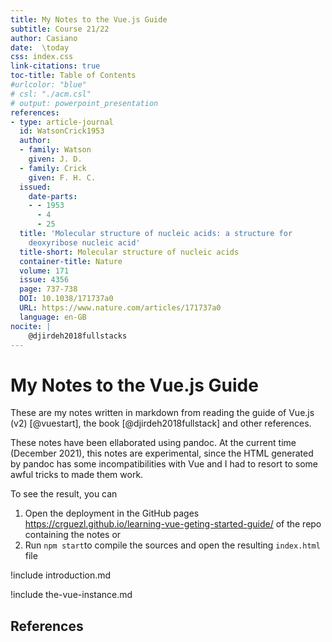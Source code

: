 ```yaml
---
title: My Notes to the Vue.js Guide
subtitle: Course 21/22
author: Casiano
date:  \today
css: index.css
link-citations: true
toc-title: Table of Contents
#urlcolor: "blue"
# csl: "./acm.csl"
# output: powerpoint_presentation
references:
- type: article-journal
  id: WatsonCrick1953
  author:
  - family: Watson
    given: J. D.
  - family: Crick
    given: F. H. C.
  issued:
    date-parts:
    - - 1953
      - 4
      - 25
  title: 'Molecular structure of nucleic acids: a structure for
    deoxyribose nucleic acid'
  title-short: Molecular structure of nucleic acids
  container-title: Nature
  volume: 171
  issue: 4356
  page: 737-738
  DOI: 10.1038/171737a0
  URL: https://www.nature.com/articles/171737a0
  language: en-GB
nocite: |
    @djirdeh2018fullstacks
--- 
```


# My Notes to the Vue.js Guide

<!--
https://stackoverflow.com/questions/48429998/data-prefix-is-added-to-custom-attributes-how-to-prevent-this
-->
These are my notes written in markdown from reading the guide of Vue.js (v2) [@vuestart], the book [@djirdeh2018fullstack] and other references.

These notes have been ellaborated using pandoc.
At the current time (December 2021), this notes are experimental, since the HTML generated by pandoc has some incompatibilities with Vue and I had to resort to some awful tricks to made them work.

To see the result, you can 

1. Open the deployment in the  GitHub pages <https://crguezl.github.io/learning-vue-geting-started-guide/> of the repo containing the notes or
2. Run `npm start`to compile the sources and open the resulting `index.html` file

!include introduction.md

!include the-vue-instance.md

## References
